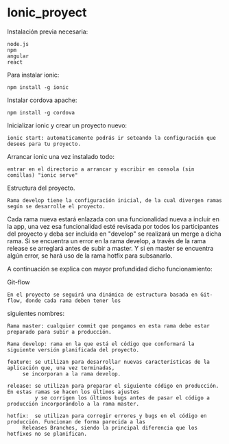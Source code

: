 # Ionic_proyect


Instalación previa necesaria: 
	
	node.js
	npm
	angular
	react

Para instalar ionic: 

	npm install -g ionic

Instalar cordova apache:
	
	npm install -g cordova

Inicializar ionic y crear un proyecto nuevo:

	ionic start: automaticamente podrás ir seteando la configuración que desees para tu proyecto.

Arrancar ionic una vez instalado todo:

	entrar en el directorio a arrancar y escribir en consola (sin comillas) "ionic serve"





Estructura del proyecto.
	
	Rama develop tiene la configuración inicial, de la cual divergen ramas según se desarrolle el proyecto.
Cada rama nueva estará enlazada con una funcionalidad nueva a incluir en la app, una vez esa funcionalidad esté 
revisada por todos los participantes del proyecto y deba ser incluida en "develop" se realizará un merge a dicha
rama. Si se encuentra un error en la rama develop, a través de la rama release se arreglará antes de subir a master. 
Y si en master se encuentra algún error, se hará uso de la rama hotfix para subsanarlo.

A continuación se explica con mayor profundidad dicho funcionamiento:

Git-flow

	En el proyecto se seguirá una dinámica de estructura basada en Git-flow, donde cada rama deben tener los 
siguientes nombres:

	Rama master: cualquier commit que pongamos en esta rama debe estar preparado para subir a producción.

	Rama develop: rama en la que está el código que conformará la siguiente versión planificada del proyecto.

	feature: se utilizan para desarrollar nuevas características de la aplicación que, una vez terminadas, 
		 se incorporan a la rama develop.

	release: se utilizan para preparar el siguiente código en producción. En estas ramas se hacen los últimos ajustes 
	         y se corrigen los últimos bugs antes de pasar el código a producción incorporándolo a la rama master.

	hotfix:  se utilizan para corregir errores y bugs en el código en producción. Funcionan de forma parecida a las 
		 Releases Branches, siendo la principal diferencia que los hotfixes no se planifican.







